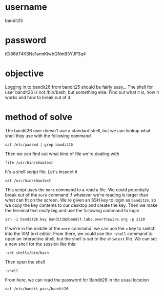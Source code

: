 # username
bandit25
# password
iCi86ttT4KSNe1armKiwbQNmB3YJP3q4
# objective
Logging in to bandit26 from bandit25 should be fairly easy… The shell for user bandit26 is not /bin/bash, but something else. Find out what it is, how it works and how to break out of it.
# method of solve
The bandit26 user doesn't use a standard shell, but we can lookup what shell they use with the following command
```
cat /etc/passwd | grep bandit26
```
Then we can find out what kind of file we're dealing with
```
file /usr/bin/showtext
```
It's a shell script file. Let's inspect it
```
cat /usr/bin/showtext
```
This script uses the `more` command to a read a file. We could potentially break out of the `more` command if whatever we're reading is larger than what can fit on the screen. We're given an SSH key to login as `bandit26`, so we copy the key contents to our desktop and create the key. Then we make the terminal text *really* big and use the following command to login
```
ssh -i bandit26.key bandit26@bandit.labs.overthewire.org -p 2220
```
If we're in the middle of the `more` command, we can use the `v` key to switch into the VIM text editor. From there, we could use the `:shell` command to open an interactive shell, but the shell is set to the `showtext` file. We can set a new shell for the session like this:
```
:set shell=/bin/bash
```
Then open the shell
```
:shell
```
From here, we can read the password for Bandit26 in the usual location
```
cat /etc/bandit_pass/bandit26
```
